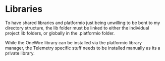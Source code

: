 # Libraries
To have shared libraries and platformio just being unwilling to be bent to
my directory structure, the lib folder must be linked to either the individual
project lib folders, or globally in the .platformio folder.

While the OneWire library can be installed via the platformio library manager,
the Telemetry specific stuff needs to be installed manually as its a private
library.
